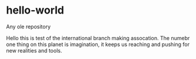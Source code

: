 # hello-world
Any ole repository

Hello this is test of the international branch making assocation.
The numebr one thing on this planet is imagination, it keeps us reaching and pushing for new realities and tools.
